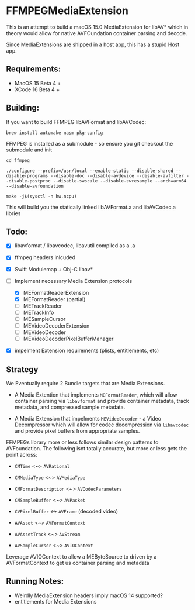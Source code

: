 # FFMPEGMediaExtension

This is an attempt to build a macOS 15.0 MediaExtension for libAV* which in theory would allow for native AVFOundation container parsing and decode.

Since MediaExtensions are shipped in a host app, this has a stupid Host app.

## Requirements:

* MacOS 15 Beta 4 + 
* XCode 16 Beta 4 + 

## Building:

If you want to build FFMPEG libAVFormat and libAVCodec:

`brew install automake nasm pkg-config`

FFMPEG is installed as a submodule - so ensure you git checkout the submodule and init

`cd ffmpeg`
```
./configure --prefix=/usr/local --enable-static --disable-shared --disable-programs --disable-doc --disable-avdevice --disable-avfilter --disable-postproc --disable-swscale --disable-swresample --arch=arm64 --disable-avfoundation
```

`make -j$(sysctl -n hw.ncpu)`

This will build you the statically linked libAVFormat.a and libAVCodec.a libries 

## Todo:

* [x] libavformat / libavcodec, libavutil compiled as a .a
* [x] ffmpeg headers inlcuded
* [x] Swift Modulemap + Obj-C libav*
* [ ] Implement necessary Media Extension protocols
    * [x] MEFormatReaderExtension
    * [x] MEFormatReader (partial)
    * [ ] METrackReader
    * [ ] METrackInfo
    * [ ] MESampleCursor
    * [ ] MEVideoDecoderExtension
    * [ ] MEVideoDecoder
    * [ ] MEVideoDecoderPixelBufferManager
* [x] impelment Extension requirements (plists, entitlements, etc)


## Strategy

We Eventually require 2 Bundle targets that are Media Extensions.

* A Media Extention that implements `MEFormatReader`, which will allow container parsing via `libavformat` and provide container metadata, track metadata, and compressed sample metadata. 

* A Media Extension that impelments `MEVideoDecoder` - a Video Decompressor which will allow for codec decompression via `libavcodec` and provide pixel buffers from appropriate samples. 


FFMPEGs library more or less follows similar design patterns to AVFoundation. The following isnt totally accurate, but more or less gets the point across:

* `CMTime` <~> `AVRational` 
* `CMMediaType` <~> `AVMediaType`
* `CMFormatDescription` <~> `AVCodecParameters`
* `CMSampleBuffer` <~> `AVPacket`
* `CVPixelBuffer` <-> `AVFrame` (decoded video)

* `AVAsset` <~> `AVFormatContext`
* `AVAssetTrack` <~> `AVStream`
* `AVSampleCursor` <~> `AVIOContext` 



Leverage AVIOContext to allow a MEByteSource to driven by a AVFormatContext to get us container parsing and metadata

## Running Notes:

* Weirdly MediaExtension headers imply macOS 14 supported?
* entitlements for Media Extensions
